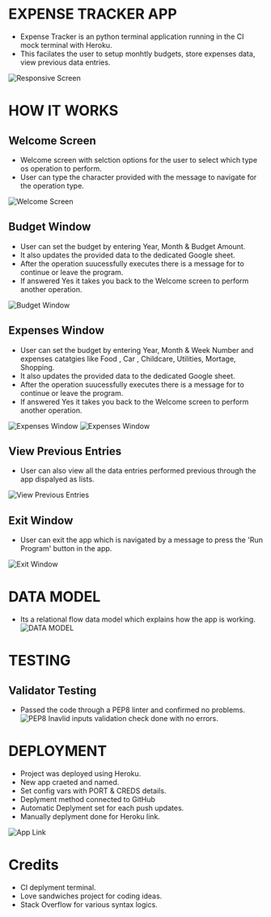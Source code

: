 # EXPENSE TRACKER APP 

* Expense Tracker is an python terminal application running in the CI mock terminal with Heroku.
* This facilates the user to setup monhtly budgets, store expenses data, view previous data entries.

![Responsive Screen](/assets/responsiveScreens.jpg)

# HOW IT WORKS
## Welcome Screen

* Welcome screen with selction options for the user to select which type os operation to perform.
* User can type the character provided with the message to navigate for the operation type.

![Welcome Screen](/assets/mainPage.jpg)

## Budget Window

* User can set the budget by entering Year, Month & Budget Amount.
* It also updates the provided data to the dedicated Google sheet.
* After the operation suucessfully executes there is a message for to continue or leave the program.
* If answered Yes it takes you back to the Welcome screen to perform another operation.

![Budget Window](/assets/budgetWdw.jpg)

## Expenses Window

* User can set the budget by entering Year, Month & Week Number and expenses catatgies like Food , Car , Childcare, Utilities, Mortage, Shopping.
* It also updates the provided data to the dedicated Google sheet.
* After the operation suucessfully executes there is a message for to continue or leave the program.
* If answered Yes it takes you back to the Welcome screen to perform another operation.

![Expenses Window](/assets/expensesWdw1.jpg)
![Expenses Window](/assets/expensesWdw2.jpg)

## View Previous Entries

* User can also view all the data entries performed previous through the app dispalyed as lists.

![View Previous Entries](/assets/viewEntries.jpg)

## Exit Window

* User can exit the app which is navigated by a message to press the 'Run Program' button in the app.

![Exit Window](/assets/exit.jpg)

# DATA MODEL

* Its a relational flow data model which explains how the app is working.
![DATA MODEL](/assets/dataModel.jpg)

# TESTING
## Validator Testing
* Passed the code through a PEP8 linter and confirmed no problems.
![PEP8](/assets/pep8Result.jpg)
Inavlid inputs validation check done with no errors.

# DEPLOYMENT
* Project was deployed using Heroku.
* New app craeted and named.
* Set config vars with PORT & CREDS details.
* Deplyment method connected to GitHub
* Automatic Deplyment set for each push updates.
*  Manually deplyment done for Heroku link.

![App Link](https://expense-tracker-4321.herokuapp.com/)

# Credits

* CI deplyment terminal.
* Love sandwiches project for coding ideas.
* Stack Overflow for various syntax logics.



